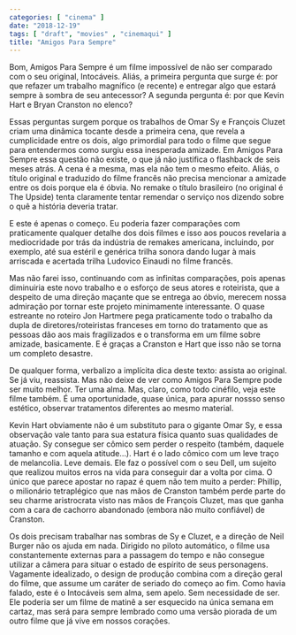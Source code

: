 ```yaml
---
categories: [ "cinema" ]
date: "2018-12-19"
tags: [ "draft", "movies" , "cinemaqui" ]
title: "Amigos Para Sempre"
---
```

Bom, Amigos Para Sempre é um filme impossível de não ser comparado
com o seu original, Intocáveis. Aliás, a primeira pergunta que surge
é: por que refazer um trabalho magnífico (e recente) e entregar algo
que estará sempre à sombra de seu antecessor? A segunda pergunta é:
por que Kevin Hart e Bryan Cranston no elenco?

Essas perguntas surgem porque os trabalhos de Omar Sy e François
Cluzet criam uma dinâmica tocante desde a primeira cena, que revela a
cumplicidade entre os dois, algo primordial para todo o filme que segue
para entendermos como surgiu essa inesperada amizade. Em Amigos Para
Sempre essa questão não existe, o que já não justifica o flashback
de seis meses atrás. A cena é a mesma, mas ela não tem o mesmo
efeito. Aliás, o título original e traduzido do filme francês não
precisa mencionar a amizade entre os dois porque ela é óbvia. No remake
o título brasileiro (no original é The Upside) tenta claramente tentar
remendar o serviço nos dizendo sobre o quê a história deveria tratar.

E este é apenas o começo. Eu poderia fazer comparações com
praticamente qualquer detalhe dos dois filmes e isso aos poucos revelaria
a mediocridade por trás da indústria de remakes americana, incluindo,
por exemplo, até sua estéril e genérica trilha sonora dando lugar à
mais arriscada e acertada trilha Ludovico Einaudi no filme francês.

Mas não farei isso, continuando com as infinitas comparações, pois
apenas diminuiria este novo trabalho e o esforço de seus atores e
roteirista, que a despeito de uma direção maçante que se entrega ao
óbvio, merecem nossa admiração por tornar este projeto minimamente
interessante. O quase estreante no roteiro Jon Hartmere pega praticamente
todo o trabalho da dupla de diretores/roteiristas franceses em torno do
tratamento que as pessoas dão aos mais fragilizados e o transforma em
um filme sobre amizade, basicamente. E é graças a Cranston e Hart que
isso não se torna um completo desastre.

De qualquer forma, verbalizo a implícita dica deste texto: assista
ao original. Se já viu, reassista. Mas não deixe de ver como Amigos
Para Sempre pode ser muito melhor. Ter uma alma. Mas, claro, como todo
cinéfilo, veja este filme também. É uma oportunidade, quase única,
para apurar nossso senso estético, observar tratamentos diferentes ao
mesmo material.

Kevin Hart obviamente não é um substituto para o gigante Omar Sy, e essa
observação vale tanto para sua estatura física quanto suas qualidades
de atuação. Sy consegue ser cômico sem perder o respeito (também,
daquele tamanho e com aquela atitude...). Hart é o lado cômico com um
leve traço de melancolia. Leve demais. Ele faz o possível com o seu
Dell, um sujeito que realizou muitos erros na vida para conseguir dar a
volta por cima. O único que parece apostar no rapaz é quem não tem
muito a perder: Phillip, o milionário tetraplégico que nas mãos de
Cranston também perde parte do seu charme aristrocrata visto nas mãos
de François Cluzet, mas que ganha com a cara de cachorro abandonado
(embora não muito confiável) de Cranston.

Os dois precisam trabalhar nas sombras de Sy e Cluzet, e a direção
de Neil Burger não os ajuda em nada. Dirigido no piloto automático,
o filme usa constantemente externas para a passagem do tempo e não
consegue utilizar a câmera para situar o estado de espírito de seus
personagens. Vagamente idealizado, o design de produção combina com a
direção geral do filme, que assume um caráter de seriado do começo ao
fim. Como havia falado, este é o Intocáveis sem alma, sem apelo. Sem
necessidade de ser. Ele poderia ser um filme de matinê a ser esquecido
na única semana em cartaz, mas será para sempre lembrado como uma
versão piorada de um outro filme que já vive em nossos corações.
